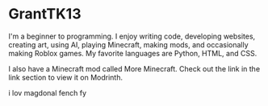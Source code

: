 # GrantTK13
I'm a beginner to programming.
I enjoy writing code, developing websites, creating art, using AI, playing Minecraft, making mods, and occasionally making Roblox games.
My favorite languages are Python, HTML, and CSS.

I also have a Minecraft mod called More Minecraft. Check out the link in the link section to view it on Modrinth.

i lov magdonal fench fy
